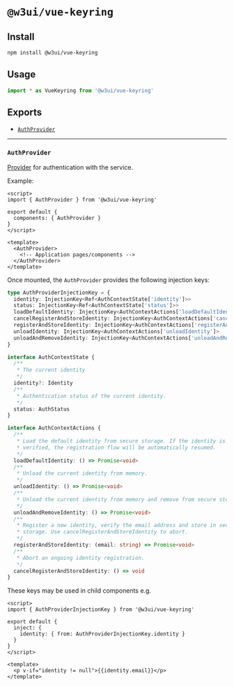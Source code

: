 # `@w3ui/vue-keyring`

## Install

```sh
npm install @w3ui/vue-keyring
```

## Usage

```js
import * as VueKeyring from '@w3ui/vue-keyring'
```

## Exports

* [`AuthProvider`](#authprovider)

---

### `AuthProvider`

[Provider](https://vuejs.org/guide/components/provide-inject.html) for authentication with the service.

Example:

```vue
<script>
import { AuthProvider } from '@w3ui/vue-keyring'

export default {
  components: { AuthProvider }
}
</script>

<template>
  <AuthProvider>
    <!-- Application pages/components -->
  </AuthProvider>
</template>
```

Once mounted, the `AuthProvider` provides the following injection keys:

```ts
type AuthProviderInjectionKey = {
  identity: InjectionKey<Ref<AuthContextState['identity']>>
  status: InjectionKey<Ref<AuthContextState['status']>>
  loadDefaultIdentity: InjectionKey<AuthContextActions['loadDefaultIdentity']>
  cancelRegisterAndStoreIdentity: InjectionKey<AuthContextActions['cancelRegisterAndStoreIdentity']>
  registerAndStoreIdentity: InjectionKey<AuthContextActions['registerAndStoreIdentity']>
  unloadIdentity: InjectionKey<AuthContextActions['unloadIdentity']>
  unloadAndRemoveIdentity: InjectionKey<AuthContextActions['unloadAndRemoveIdentity']>
}

interface AuthContextState {
  /**
   * The current identity
   */
  identity?: Identity
  /**
   * Authentication status of the current identity.
   */
  status: AuthStatus
}

interface AuthContextActions {
  /**
   * Load the default identity from secure storage. If the identity is not
   * verified, the registration flow will be automatically resumed.
   */
  loadDefaultIdentity: () => Promise<void>
  /**
   * Unload the current identity from memory.
   */
  unloadIdentity: () => Promise<void>
  /**
   * Unload the current identity from memory and remove from secure storage.
   */
  unloadAndRemoveIdentity: () => Promise<void>
  /**
   * Register a new identity, verify the email address and store in secure
   * storage. Use cancelRegisterAndStoreIdentity to abort.
   */
  registerAndStoreIdentity: (email: string) => Promise<void>
  /**
   * Abort an ongoing identity registration.
   */
  cancelRegisterAndStoreIdentity: () => void
}
```

These keys may be used in child components e.g.

```vue
<script>
import { AuthProviderInjectionKey } from '@w3ui/vue-keyring'

export default {
  inject: {
    identity: { from: AuthProviderInjectionKey.identity }
  }
}
</script>

<template>
  <p v-if="identity != null">{{identity.email}}</p>
</template>
```
